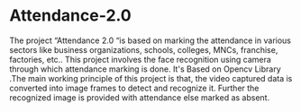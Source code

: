 # Attendance-2.0
The project “Attendance 2.0 “is based on marking the attendance in various sectors like business organizations, schools, colleges, MNCs, franchise, factories, etc..
This project involves the face recognition using camera through which attendance marking is done. It's Based on Opencv Library .The main working principle of this project is that, the video captured data is converted into image frames to detect and recognize it. 
Further the recognized image is provided with attendance else marked as absent.
